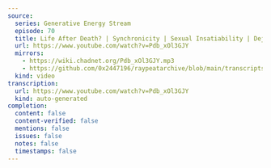 ```yaml
---
source:
  series: Generative Energy Stream
  episode: 70
  title: Life After Death? | Synchronicity | Sexual Insatiability | Deja Vu | Autoimmunity | Communism
  url: https://www.youtube.com/watch?v=Pdb_xOl3GJY
  mirrors:
    - https://wiki.chadnet.org/Pdb_xOl3GJY.mp3
    - https://github.com/0x2447196/raypeatarchive/blob/main/transcripts/%2370%EF%BC%9A%20Life%20After%20Death%EF%BC%9F%20%EF%BD%9C%20Synchronicity%20%EF%BD%9C%20Sexual%20Insatiability%20%EF%BD%9C%20Deja%20Vu%20%EF%BD%9C%20Autoimmunity%20%EF%BD%9C%20Communism%20%5BPdb_xOl3GJY%5D.vtt
  kind: video
transcription:
  url: https://www.youtube.com/watch?v=Pdb_xOl3GJY
  kind: auto-generated
completion:
  content: false
  content-verified: false
  mentions: false
  issues: false
  notes: false
  timestamps: false
---
```

